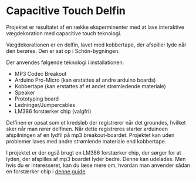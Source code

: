 # Capacitive Touch Delfin

Projektet er resultatet af en række eksperminenter med at lave interaktive vægdekoration med capacitive touch teknologi.

Vægdekorationen er en delfin, lavet med kobbertape, der afspiller lyde når den berøres. Den er sat op i Schön-bygningen.  

Der anvendes følgende teknologi i installationen:
- MP3 Codec Breakout
- Arduino Pro-Micro (kan erstattes af andre arduino boards)
- Kobbertape (kan erstattes af et andet strømledende materiale)
- Speaker
- Prototyping board
- Ledninger/Jumpercables
- LM386 forstærker chip (valgfri)

Delfinen er opsat som et kredsløb der registrerer når det groundes, hvilket sker når man rører delfinen. Når dette registreres starter arduinoen afspilningen af en lydfil på mp3 breakout-boardet. Projektet kan uden problemer laves med andre strømlende materiale end kobbertape.

I projektet er der også brugt en LM386 forstærker chip, der sørger for at lyden, der afspilles af mp3 boardet lyder bedre. Denne kan udelades. Men hvis du er interesseret, kan du læse mere om, hvordan man anvender sådan en forstærker chip i [denne guide](https://github.com/DDlabAU/lm386-forstaerker-chip).

